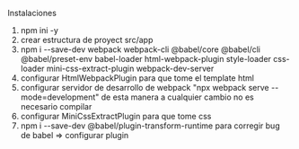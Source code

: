Instalaciones

1. npm ini -y
2. crear estructura de proyect src/app
3. npm i --save-dev webpack webpack-cli @babel/core @babel/cli @babel/preset-env babel-loader html-webpack-plugin style-loader css-loader mini-css-extract-plugin webpack-dev-server
4. configurar HtmlWebpackPlugin para que tome el template html
5. configurar servidor de desarrollo de webpack "npx webpack serve --mode=development" de esta manera a cualquier cambio no es necesario compilar
6. configurar MiniCssExtractPlugin para que tome css
7. npm i --save-dev @babel/plugin-transform-runtime para corregir bug de babel => configurar plugin
